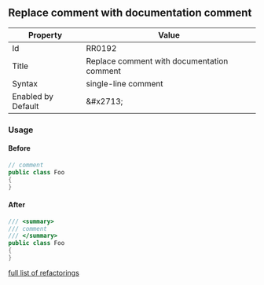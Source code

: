 ## Replace comment with documentation comment

| Property | Value |
| -------- | ----- |
| Id | RR0192 |
| Title | Replace comment with documentation comment |
| Syntax | single\-line comment |
| Enabled by Default | &\#x2713; |

### Usage

#### Before

```csharp
// comment
public class Foo
{
}
```

#### After

```csharp
/// <summary>
/// comment
/// </summary>
public class Foo
{
}
```

[full list of refactorings](Refactorings.md)